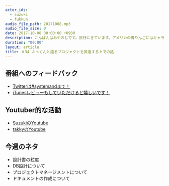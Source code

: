 ```yaml
---
actor_ids:
  - suzuki
  - fukkun
audio_file_path: 20171008.mp3
audio_file_size: 0
date: 2017-10-08 00:00:00 +0900
description: こんばんはみやのじです。旅行にきています。アメリカの青りんごにはキャラメルソースがついてくるって知っていましたか？そして、フライといったらフライドポテトのことですよ。そういえば今日は夕飯を食べていないような気がします。ということで、鈴木さんが一人でなんとかしてくれた34回です。どうぞ！
duration: "00:00"
layout: article
title: ＃34 ふっくんと語るプロジェクトを推進する上での話
---
```

## 番組へのフィードバック
* [Twitterは#systemandまで！](https://twitter.com/search?q=%23systemand)
* [iTunesレビューもしていただけると嬉しいです！](https://itunes.apple.com/jp/podcast/systemand-online/id1205168408?mt=2)

## Youtuber的な活動
* [SuzukiのYoutube](https://www.youtube.com/channel/UCqTozqKO5AWD8OccCnW3Rvw)
* [takkyのYoutube](https://www.youtube.com/channel/UCtoXGiMeDggQPdGoanDE2sA)


## 今週のネタ
* 設計書の粒度
* DB設計について
* プロジェクトマネージメントについて
* ドキュメントの作成について

